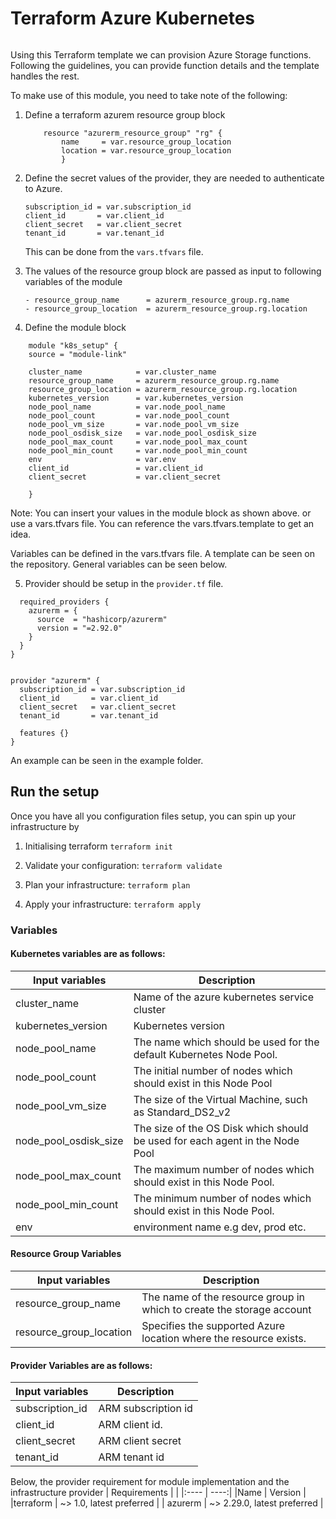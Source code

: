 # Terraform Azure Kubernetes

######

Using this Terraform template we can provision Azure Storage functions. Following the guidelines, you can provide function details and the template handles the rest.

To make use of this module, you need to take note of the following:
1. Define a terraform azurem resource group block
    ```
        resource "azurerm_resource_group" "rg" {
            name     = var.resource_group_location
            location = var.resource_group_location
            }
    ```

2. Define the secret values of the provider, they are needed to authenticate to Azure.
    ```
    subscription_id = var.subscription_id
    client_id       = var.client_id
    client_secret   = var.client_secret
    tenant_id       = var.tenant_id
    ```
    This can be done from the `vars.tfvars` file.
3. The values of the resource group block are passed as input to following variables of the module
    ```
    - resource_group_name      = azurerm_resource_group.rg.name
    - resource_group_location  = azurerm_resource_group.rg.location
    ```
4. Define the module block 
```
    module "k8s_setup" {
    source = "module-link"

    cluster_name            = var.cluster_name
    resource_group_name     = azurerm_resource_group.rg.name
    resource_group_location = azurerm_resource_group.rg.location
    kubernetes_version      = var.kubernetes_version
    node_pool_name          = var.node_pool_name
    node_pool_count         = var.node_pool_count
    node_pool_vm_size       = var.node_pool_vm_size
    node_pool_osdisk_size   = var.node_pool_osdisk_size
    node_pool_max_count     = var.node_pool_max_count
    node_pool_min_count     = var.node_pool_min_count
    env                     = var.env
    client_id               = var.client_id
    client_secret           = var.client_secret

    }
```

Note: You can insert your values in the module block as shown above. or use a vars.tfvars file. You can reference the vars.tfvars.template to get an idea.

Variables can be defined in the vars.tfvars file. A template can be seen on the repository.
General variables can be seen below.

5. Provider should be setup in the `provider.tf` file.
```
  required_providers {
    azurerm = {
      source  = "hashicorp/azurerm"
      version = "=2.92.0"
    }
  }
}


provider "azurerm" {
  subscription_id = var.subscription_id
  client_id       = var.client_id
  client_secret   = var.client_secret
  tenant_id       = var.tenant_id

  features {}
}
```
An example can be seen in the example folder.

## Run the setup
Once you have all you configuration files setup, you can spin up your infrastructure by

1. Initialising terraform
` terraform init `

2. Validate your configuration: `terraform validate`

3. Plan your infrastructure: `terraform plan`

4. Apply your infrastructure: `terraform apply`


### Variables

#### Kubernetes variables are as follows:
| Input variables | Description |
| ------------- | ------------- |
| cluster_name | Name of the azure kubernetes service cluster |
| kubernetes_version | Kubernetes version
| node_pool_name | The name which should be used for the default Kubernetes Node Pool. |
| node_pool_count | The initial number of nodes which should exist in this Node Pool |
| node_pool_vm_size | The size of the Virtual Machine, such as Standard_DS2_v2 |
| node_pool_osdisk_size | The size of the OS Disk which should be used for each agent in the Node Pool |
| node_pool_max_count | The maximum number of nodes which should exist in this Node Pool. |
| node_pool_min_count | The minimum number of nodes which should exist in this Node Pool. |
| env | environment name e.g dev, prod etc. |


#### Resource Group Variables

| Input variables | Description |
| ------------- | ------------- |
| resource_group_name | The name of the resource group in which to create the storage account |
| resource_group_location | Specifies the supported Azure location where the resource exists.


#### Provider Variables are as follows:
| Input variables | Description |
| ------------- | ------------- |
| subscription_id | ARM subscription id |
| client_id | ARM client id. |
| client_secret | ARM client secret |
| tenant_id | ARM tenant id 



Below, the provider requirement for module implementation and the infrastructure provider
| Requirements | |
|:---- | ----:|
|Name | Version |
|terraform | ~> 1.0, latest preferred |
| azurerm | ~> 2.29.0, latest preferred |
